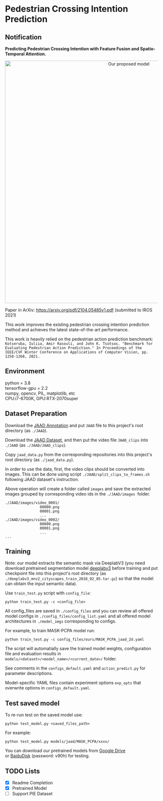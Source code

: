 # Pedestrian Crossing Intention Prediction  
  
## Notification  

**Predicting Pedestrian Crossing Intention with Feature Fusion and Spatio-Temporal Attention.**  

<p align="center">
<img src="model.png" alt="Our proposed model" align="middle" width="800"/>
</p>

Paper in ArXiv: https://arxiv.org/pdf/2104.05485v1.pdf (submitted to IROS 2021)  

This work improves the existing pedestrian crossing intention prediction method and achieves the latest state-of-the-art performance.    

This work is heavily relied on the pedestrian action prediction benchmark: `Kotseruba, Iuliia, Amir Rasouli, and John K. Tsotsos. "Benchmark for Evaluating Pedestrian Action Prediction." In Proceedings of the IEEE/CVF Winter Conference on Applications of Computer Vision, pp. 1258-1268, 2021.`

## Environment 

python = 3.8  
tensorflow-gpu = 2.2   
numpy, opencv, PIL, matplotlib, etc  
CPU:i7-6700K, GPU:RTX-2070super  

## Dataset Preparation  

Download the [JAAD Annotation](https://github.com/ykotseruba/JAAD) and put `JAAD` file to this project's root directory (as `./JAAD`).  

Download the [JAAD Dataset](http://data.nvision2.eecs.yorku.ca/JAAD_dataset/), and then put the video file `JAAD_clips` into `./JAAD` (as `./JAAD/JAAD_clips`).  

Copy `jaad_data.py` from the corresponding repositories into this project's root directory (as `./jaad_data.py`).  

In order to use the data, first, the video clips should be converted into images. This can be done using script `./JAAD/split_clips_to_frames.sh` following JAAD dataset's instruction.  

Above operation will create a folder called `images` and save the extracted images grouped by corresponding video ids in the `./JAAD/images `folder.  
```
./JAAD/images/video_0001/
				00000.png
				00001.png
				...
./JAAD/images/video_0002/
				00000.png
				00001.png
				...		
...
```
## Training   

Note: our model extracts the semantic mask via DeeplabV3 (you need download pretrained segmentation model [deeplabv3](http://download.tensorflow.org/models/deeplabv3_mnv2_cityscapes_train_2018_02_05.tar.gz) before training and put checkpoint file into this project's root directory (as `./deeplabv3_mnv2_cityscapes_train_2018_02_05.tar.gz`) so that the model can obtain the input semantic data).    

Use `train_test.py` script with `config_file`:
```
python train_test.py -c <config_file>
```

All config_files are saved in `./config_files` and you can review all offered model configs in `./config_files/config_list.yaml` and all offered model architectures in `./model_imgs` corresponding to configs.  

For example, to train MASK-PCPA model run:  

```
python train_test.py -c config_files/ours/MASK_PCPA_jaad_2d.yaml
```  

The script will automatially save the trained model weights, configuration file and evaluation results in `models/<dataset>/<model_name>/<current_date>/` folder.

See comments in the `configs_default.yaml` and `action_predict.py` for parameter descriptions.

Model-specific YAML files contain experiment options `exp_opts` that overwrite options in `configs_default.yaml`.  


## Test saved model  

To re-run test on the saved model use:  

```
python test_model.py <saved_files_path>
```

For example:  
```
python test_model.py models/jaad/MASK_PCPA/xxxx/
```  

You can download our pretrained models from [Google Drive](https://drive.google.com/file/d/1pn4Ld873m8-R0mjOX99P7-ScN5J_ed9V/view)     
or [BaiduDisk](https://pan.baidu.com/s/1GTvrcfe4a34sfwydVSQDqg) (password: v90h) for testing.    

## TODO Lists

- [x] Readme Completion
- [x] Pretrained Model
- [ ] Support PIE Dataset
